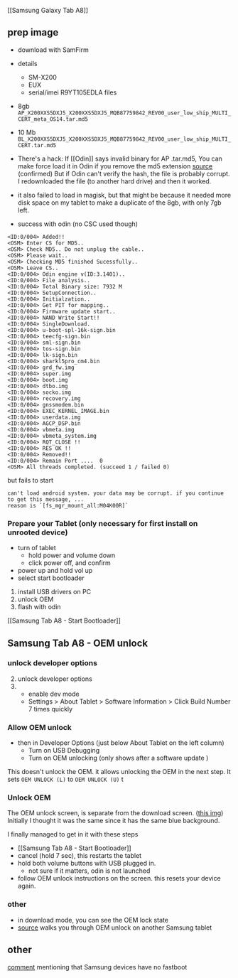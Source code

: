 [[Samsung Galaxy Tab A8]]


## prep image
- download with SamFirm
- details
	- SM-X200
	- EUX
	- serial/imei R9YT105EDLA
files
- 8gb `AP_X200XXS5DXJ5_X200XXS5DXJ5_MQB87759842_REV00_user_low_ship_MULTI_CERT_meta_OS14.tar.md5`
- 10 Mb `BL_X200XXS5DXJ5_X200XXS5DXJ5_MQB87759842_REV00_user_low_ship_MULTI_CERT.tar.md5`


- There's a hack:
  If [[Odin]] says invalid binary for AP .tar.md5, 
  You can make force load it in Odin if you remove the md5 extension [source](https://www.youtube.com/watch?v=5YaNLDJNnk0) (confirmed)
  But if Odin can't verify the hash, the file is probably corrupt.
  I redownloaded the file (to another hard drive) and then it worked.


- it also failed to load in magisk, but that might be because it needed more disk space on my tablet to make a duplicate of the 8gb, with only 7gb left.
  
  
  
- success with odin (no CSC used though)
```
<ID:0/004> Added!!
<OSM> Enter CS for MD5..
<OSM> Check MD5.. Do not unplug the cable..
<OSM> Please wait..
<OSM> Checking MD5 finished Sucessfully..
<OSM> Leave CS..
<ID:0/004> Odin engine v(ID:3.1401)..
<ID:0/004> File analysis..
<ID:0/004> Total Binary size: 7932 M
<ID:0/004> SetupConnection..
<ID:0/004> Initialzation..
<ID:0/004> Get PIT for mapping..
<ID:0/004> Firmware update start..
<ID:0/004> NAND Write Start!! 
<ID:0/004> SingleDownload.
<ID:0/004> u-boot-spl-16k-sign.bin
<ID:0/004> teecfg-sign.bin
<ID:0/004> sml-sign.bin
<ID:0/004> tos-sign.bin
<ID:0/004> lk-sign.bin
<ID:0/004> sharkl5pro_cm4.bin
<ID:0/004> grd_fw.img
<ID:0/004> super.img
<ID:0/004> boot.img
<ID:0/004> dtbo.img
<ID:0/004> socko.img
<ID:0/004> recovery.img
<ID:0/004> gnssmodem.bin
<ID:0/004> EXEC_KERNEL_IMAGE.bin
<ID:0/004> userdata.img
<ID:0/004> AGCP_DSP.bin
<ID:0/004> vbmeta.img
<ID:0/004> vbmeta_system.img
<ID:0/004> RQT_CLOSE !!
<ID:0/004> RES OK !!
<ID:0/004> Removed!!
<ID:0/004> Remain Port ....  0 
<OSM> All threads completed. (succeed 1 / failed 0)
```
  but fails to start
```
can't load android system. your data may be corrupt. if you continue to get this message, ...
reason is `[fs_mgr_mount_all:M04K00R]`
```


### Prepare your Tablet (only necessary for first install on unrooted device)​

- turn of tablet
	- hold power and volume down 
	- click power off, and confirm
- power up and hold vol up
- select start bootloader

1. install USB drivers on PC
2. unlock OEM
3. flash with odin


[[Samsung Tab A8 - Start Bootloader]]

## Samsung Tab A8 - OEM unlock

### unlock developer options
2. unlock developer options
3. - enable dev mode
	- Settings > About Tablet > Software Information > Click Build Number 7 times quickly

### Allow OEM unlock
- then in Developer Options (just below About Tablet on the left column)
	- Turn on USB Debugging
	- Turn on OEM unlocking (only shows after a software update )

This doesn't unlock the OEM. it allows unlocking the OEM in the next step.
It sets `OEM UNLOCK (L)` to `OEM UNLOCK (U)` t

### Unlock OEM
The OEM unlock screen, is separate from the download screen. ([this img](https://xdaforums.com/t/oem-unlocking-missing.4603847/page-3))
Initially I thought it was the same since it has the same blue background.

I finally managed to get in it with these steps
- [[Samsung Tab A8 - Start Bootloader]]
- cancel (hold 7 sec), this restarts the tablet
- hold both volume buttons with USB plugged in.
	- not sure if it matters, odin is not launched
- follow OEM unlock instructions on the screen. this resets your device again.
### other
- in download mode, you can see the OEM lock state
- [source](https://xdaforums.com/t/guide-sm-t500-t505-galaxy-tab-a7-10-4-unlock-bootloader-root-with-magisk.4185993/) walks you through OEM unlock on another Samsung tablet
## other
[comment](https://stackoverflow.com/a/70178103) mentioning that Samsung devices have no fastboot